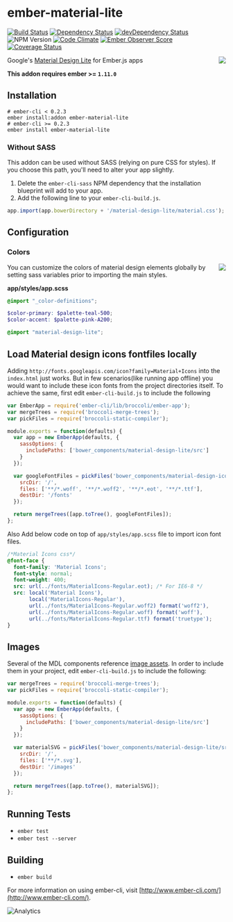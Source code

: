# ember-material-lite

[![Build Status](https://travis-ci.org/mike-north/ember-material-lite.svg?branch=master)](https://travis-ci.org/mike-north/ember-material-lite)
[![Dependency Status](https://david-dm.org/mike-north/ember-material-lite.svg)](https://david-dm.org/mike-north/ember-material-lite)
[![devDependency Status](https://david-dm.org/mike-north/ember-material-lite/dev-status.svg)](https://david-dm.org/mike-north/ember-material-lite#info=devDependencies)
![NPM Version](https://img.shields.io/npm/v/ember-material-lite.svg)
[![Code Climate](https://codeclimate.com/github/mike-north/ember-material-lite/badges/gpa.svg)](https://codeclimate.com/github/mike-north/ember-material-lite)
[![Ember Observer Score](http://emberobserver.com/badges/ember-material-lite.svg)](http://emberobserver.com/addons/ember-material-lite)
[![Coverage Status](https://coveralls.io/repos/mike-north/ember-material-lite/badge.svg?branch=master&service=github)](https://coveralls.io/github/mike-north/ember-material-lite?branch=master)

<img src="http://i57.tinypic.com/ic6cdy.png" align="right" />

Google's [Material Design Lite](http://www.getmdl.io/) for Ember.js apps

**This addon requires ember >= `1.11.0`**

## Installation

```
# ember-cli < 0.2.3
ember install:addon ember-material-lite
# ember-cli >= 0.2.3
ember install ember-material-lite
```

### Without SASS

This addon can be used without SASS (relying on pure CSS for styles). If you choose this path, you'll need to alter your app slightly.

1. Delete the `ember-cli-sass` NPM dependency that the installation blueprint will add to your app.
2. Add the following line to your `ember-cli-build.js`.
```js
app.import(app.bowerDirectory + '/material-design-lite/material.css');
```

## Configuration

### Colors


<img src="http://i59.tinypic.com/ih4lro.png" align="right" />

You can customize the colors of material design elements globally by setting sass variables prior to importing the main styles. 

**app/styles/app.scss**
```scss
@import "_color-definitions";

$color-primary: $palette-teal-500;
$color-accent: $palette-pink-A200;

@import "material-design-lite";
```

## Load Material design icons fontfiles locally
Adding `http://fonts.googleapis.com/icon?family=Material+Icons` into the `index.html` just works.
But in few scenarios(like running app offline) you would want to include these icon fonts from the project directories itself. 
To achieve the same, first edit `ember-cli-build.js` to include the following

```js
var EmberApp = require('ember-cli/lib/broccoli/ember-app');
var mergeTrees = require('broccoli-merge-trees');
var pickFiles = require('broccoli-static-compiler');

module.exports = function(defaults) {
  var app = new EmberApp(defaults, {
    sassOptions: {
      includePaths: ['bower_components/material-design-lite/src']
    }    
  });

  var googleFontFiles = pickFiles('bower_components/material-design-icons/iconfont', {
    srcDir: '/',
    files: ['**/*.woff', '**/*.woff2', '**/*.eot', '**/*.ttf'],
    destDir: '/fonts'
  });

  return mergeTrees([app.toTree(), googleFontFiles]);
};
```

Also Add below code on top of `app/styles/app.scss` file to import icon font files.
```css
/*Material Icons css*/
@font-face {
  font-family: 'Material Icons';
  font-style: normal;
  font-weight: 400;
  src: url(../fonts/MaterialIcons-Regular.eot); /* For IE6-8 */
  src: local('Material Icons'),
       local('MaterialIcons-Regular'),
       url(../fonts/MaterialIcons-Regular.woff2) format('woff2'),
       url(../fonts/MaterialIcons-Regular.woff) format('woff'),
       url(../fonts/MaterialIcons-Regular.ttf) format('truetype');
}
```

## Images

Several of the MDL components reference [image assets](https://github.com/google/material-design-lite/tree/0566f444a8fbe5e92abe5deaae939a88ca35a2d5/src/images). In order to include them in your project, edit `ember-cli-build.js` to include the following:

```js
var mergeTrees = require('broccoli-merge-trees');
var pickFiles = require('broccoli-static-compiler');

module.exports = function(defaults) {
  var app = new EmberApp(defaults, {
    sassOptions: {
      includePaths: ['bower_components/material-design-lite/src']
    }    
  });

  var materialSVG = pickFiles('bower_components/material-design-lite/src/images', {
    srcDir: '/',
    files: ['**/*.svg'],
    destDir: '/images'
  });

  return mergeTrees([app.toTree(), materialSVG]);
};
```

## Running Tests

* `ember test`
* `ember test --server`

## Building

* `ember build`

For more information on using ember-cli, visit [http://www.ember-cli.com/](http://www.ember-cli.com/).

![Analytics](https://ga-beacon.appspot.com/UA-66610985-1/mike-north/ember-material-lite/readme)
